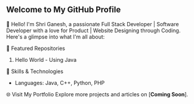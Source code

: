## Welcome to My GitHub Profile
👋 Hello! I'm Shri Ganesh, a passionate Full Stack Developer | Software Developer with a love for Product | Website Designing through Coding. Here's a glimpse into what I'm all about:

🌟 Featured Repositories
1. Hello World - Using Java

🚀 Skills & Technologies
<ul>  
   <li> Languages: Java, C++, Python, PHP </li>
</ul>

🌐 Visit My Portfolio
Explore more projects and articles on [**Coming Soon**].
